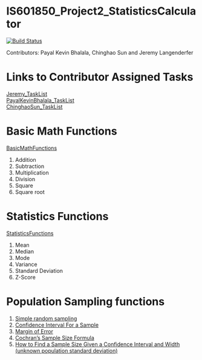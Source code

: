 # IS601850_Project2_StatisticsCalculator

[![Build Status](https://travis-ci.com/Cs586/IS601850_Project2_StatisticsCalculator.svg?branch=master)](https://travis-ci.com/Cs586/IS601850_Project2_StatisticsCalculator)

Contributors: Payal Kevin Bhalala, Chinghao Sun and Jeremy Langenderfer



# Links to Contributor Assigned Tasks
[Jeremy_TaskList](https://github.com/jderfer31/IS601850_Project2_StatisticsCalculator/blob/master/ContributorTasks/Jeremy_TaskList.md)  
[PayalKevinBhalala_TaskList](https://github.com/jderfer31/IS601850_Project2_StatisticsCalculator/blob/master/ContributorTasks/PayalKevinBhalala_TaskList.md)  
[ChinghaoSun_TaskList](https://github.com/jderfer31/IS601850_Project2_StatisticsCalculator/blob/master/ContributorTasks/ChinghaoSun_TaskList.md)

# Basic Math Functions
[BasicMathFunctions](https://github.com/jderfer31/IS601850_Project2_StatisticsCalculator/tree/master/Calculator)  

  1. Addition
  2. Subtraction
  3. Multiplication
  4. Division
  5. Square
  6. Square root
  
 # Statistics Functions
 [StatisticsFunctions](https://github.com/jderfer31/IS601850_Project2_StatisticsCalculator/tree/master/Statistics)
 
  1. Mean
  2. Median
  3. Mode
  4. Variance
  5. Standard Deviation
  6. Z-Score

# Population Sampling functions
  1. [Simple random sampling](https://github.com/jderfer31/IS601850_Project2_StatisticsCalculator/blob/master/Statistics/Sample_random_Sampling.py)
  2. [Confidence Interval For a Sample](https://github.com/jderfer31/IS601850_Project2_StatisticsCalculator/blob/master/Statistics/Confidence_interval.py)
  3. [Margin of Error](https://github.com/jderfer31/IS601850_Project2_StatisticsCalculator/blob/master/Statistics/Margin_Error.py)
  4. [Cochran’s Sample Size Formula](https://github.com/jderfer31/IS601850_Project2_StatisticsCalculator/blob/master/Statistics/Cochran_Sample_Size.py)
  5. [How to Find a Sample Size Given a Confidence Interval and Width (unknown population standard deviation)](https://github.com/jderfer31/IS601850_Project2_StatisticsCalculator/blob/master/Statistics/CochSampleWithoutSD.py)
